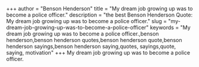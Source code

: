 +++
author = "Benson Henderson"
title = "My dream job growing up was to become a police officer."
description = "the best Benson Henderson Quote: My dream job growing up was to become a police officer."
slug = "my-dream-job-growing-up-was-to-become-a-police-officer"
keywords = "My dream job growing up was to become a police officer.,benson henderson,benson henderson quotes,benson henderson quote,benson henderson sayings,benson henderson saying,quotes, sayings,quote, saying, motivation"
+++
My dream job growing up was to become a police officer.
